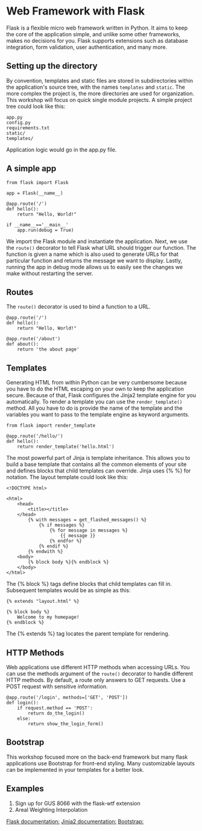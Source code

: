 # Web Framework with Flask
Flask is a flexible micro web framework written in Python. It aims to keep the core of the application simple, and unlike some other frameworks, makes no decisions for you.  Flask supports extensions such as database integration, form validation, user authentication, and many more.  

## Setting up the directory
By convention, templates and static files are stored in subdirectories within the application's source tree, with the names `templates` and `static`. The more complex the project is, the more directories are used for organization. This workshop will focus on quick single module projects. A simple project tree could look like this:

```
app.py
config.py
requirements.txt
static/
templates/
```
Application logic would go in the app.py file.


## A simple app
```
from flask import Flask

app = Flask(__name__)

@app.route('/')
def hello():
	return "Hello, World!"

if __name__=='__main__'
	app.run(debug = True)
```

We import the Flask module and instantiate the application.  Next, we use the `route()` decorator to tell Flask what URL should trigger our function. The function is given a name which is also used to generate URLs for that particular function and returns the message we want to display.  Lastly, running the app in debug mode allows us to easily see the changes we make without restarting the server.


## Routes
The `route()` decorator is used to bind a function to a URL.
```
@app.route('/')
def hello():
	return "Hello, World!"

@app.route('/about')
def about():
	return 'the about page'
```

## Templates
Generating HTML from within Python can be very cumbersome because you have to do the HTML escaping on your own to keep the application secure. Because of that, Flask configures the Jinja2 template engine for you automatically. To render a template you can use the `render_template()` method. All you have to do is provide the name of the template and the variables you want to pass to the template engine as keyword arguments.
```
from flask import render_template

@app.route('/hello/')
def hello():
    return render_template('hello.html')
```
The most powerful part of Jinja is template inheritance. This allows you to build a base template that contains all the common elements of your site and defines blocks that child templates can override. Jinja uses {% %} for notation. The layout template could look like this:
```
<!DOCTYPE html>

<html>
    <head>
        <title></title>
    </head>
        {% with messages = get_flashed_messages() %}
            {% if messages %}
                {% for message in messages %}
                    {{ message }}
                {% endfor %}
            {% endif %}
        {% endwith %}
    <body>
        {% block body %}{% endblock %}
    </body>
</html>
```
The {% block %} tags define blocks that child templates can fill in. Subsequent templates would be as simple as this:
```
{% extends "layout.html" %}

{% block body %}
    Welcome to my homepage!
{% endblock %}
```
The {% extends %} tag locates the parent template for rendering.


## HTTP Methods
Web applications use different HTTP methods when accessing URLs. You can use the methods argument of the `route()` decorator to handle different HTTP methods. By default, a route only answers to GET requests. Use a POST request with sensitive information.
```
@app.route('/login', methods=['GET', 'POST'])
def login():
    if request.method == 'POST':
        return do_the_login()
    else:
        return show_the_login_form()
```

## Bootstrap
This workshop focused more on the back-end framework but many flask applications use Bootstrap for front-end styling.  Many customizable layouts can be implemented in your templates for a better look.

## Examples
1. Sign up for GUS 8066 with the flask-wtf extension
2. Areal Weighting Interpolation

[Flask documentation:](https://flask.palletsprojects.com/en/1.1.x/)
[Jinja2 documentation:](https://jinja.palletsprojects.com/en/2.11.x/templates/)
[Bootstrap:](https://getbootstrap.com/)
